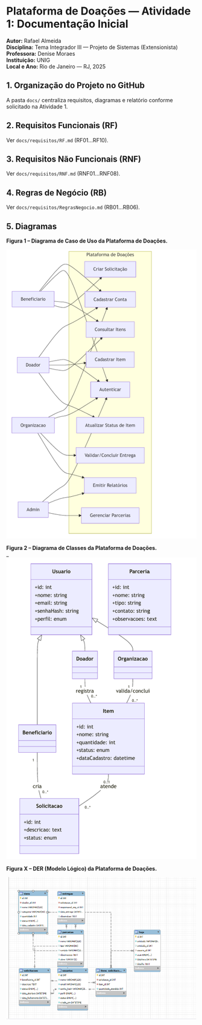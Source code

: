 
# Plataforma de Doações — Atividade 1: Documentação Inicial

**Autor:** Rafael Almeida  
**Disciplina:** Tema Integrador III — Projeto de Sistemas (Extensionista)  
**Professora:** Denise Moraes  
**Instituição:** UNIG  
**Local e Ano:** Rio de Janeiro — RJ, 2025

## 1. Organização do Projeto no GitHub
A pasta `docs/` centraliza requisitos, diagramas e relatório conforme solicitado na Atividade 1.

## 2. Requisitos Funcionais (RF)
Ver `docs/requisitos/RF.md` (RF01…RF10).

## 3. Requisitos Não Funcionais (RNF)
Ver `docs/requisitos/RNF.md` (RNF01…RNF08).

## 4. Regras de Negócio (RB)
Ver `docs/requisitos/RegrasNegocio.md` (RB01…RB06).

## 5. Diagramas
**Figura 1 – Diagrama de Caso de Uso da Plataforma de Doações.**  
 
![Figura 1 — Caso de Uso](diagramas/img/figura_01_caso_de_uso.png)

**Figura 2 – Diagrama de Classes da Plataforma de Doações.**  
_  
![Figura 2 — Classes](diagramas/img/figura_02_classes.png)

**Figura X – DER (Modelo Lógico) da Plataforma de Doações.**  
 
![Figura X — DER](./diagramas/img/der_plataforma_doacoes.PNG)


